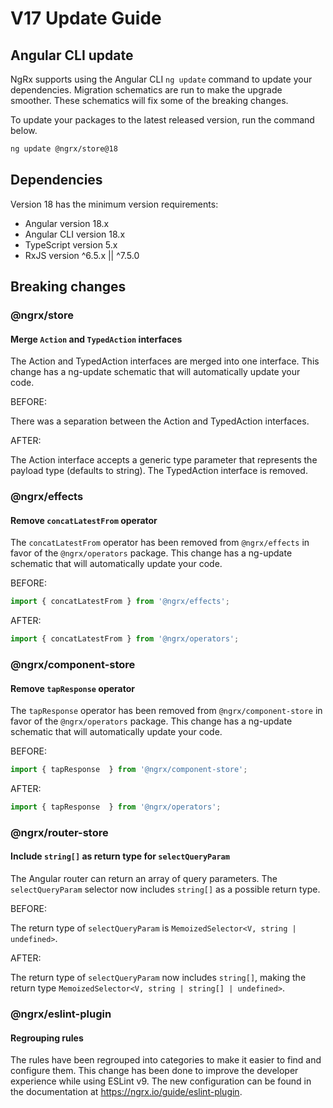 # V17 Update Guide

## Angular CLI update

NgRx supports using the Angular CLI `ng update` command to update your dependencies. Migration schematics are run to make the upgrade smoother. These schematics will fix some of the breaking changes.

To update your packages to the latest released version, run the command below.

```sh
ng update @ngrx/store@18
```

## Dependencies

Version 18 has the minimum version requirements:

- Angular version 18.x
- Angular CLI version 18.x
- TypeScript version 5.x
- RxJS version ^6.5.x || ^7.5.0

## Breaking changes

### @ngrx/store

#### Merge `Action` and `TypedAction` interfaces

The Action and TypedAction interfaces are merged into one interface.
This change has a ng-update schematic that will automatically update your code.

BEFORE:

There was a separation between the Action and TypedAction interfaces.

AFTER:

The Action interface accepts a generic type parameter that represents the payload type (defaults to string).
The TypedAction interface is removed.

### @ngrx/effects

#### Remove `concatLatestFrom` operator

The `concatLatestFrom` operator has been removed from `@ngrx/effects` in favor of the `@ngrx/operators` package.
This change has a ng-update schematic that will automatically update your code.

BEFORE:

```ts
import { concatLatestFrom } from '@ngrx/effects';
```

AFTER:

```ts
import { concatLatestFrom } from '@ngrx/operators';
```

### @ngrx/component-store

#### Remove `tapResponse` operator

The `tapResponse` operator has been removed from `@ngrx/component-store` in favor of the `@ngrx/operators` package.
This change has a ng-update schematic that will automatically update your code.

BEFORE:

```ts
import { tapResponse  } from '@ngrx/component-store';
```

AFTER:

```ts
import { tapResponse  } from '@ngrx/operators';
```

### @ngrx/router-store

#### Include `string[]` as return type for `selectQueryParam`

The Angular router can return an array of query parameters. The `selectQueryParam` selector now includes `string[]` as a possible return type.

BEFORE:

The return type of `selectQueryParam` is `MemoizedSelector<V, string | undefined>`.

AFTER:

The return type of `selectQueryParam` now includes `string[]`, making the return type `MemoizedSelector<V, string | string[] | undefined>`.

### @ngrx/eslint-plugin

#### Regrouping rules

The rules have been regrouped into categories to make it easier to find and configure them.
This change has been done to improve the developer experience while using ESLint v9.
The new configuration can be found in the documentation at https://ngrx.io/guide/eslint-plugin.
